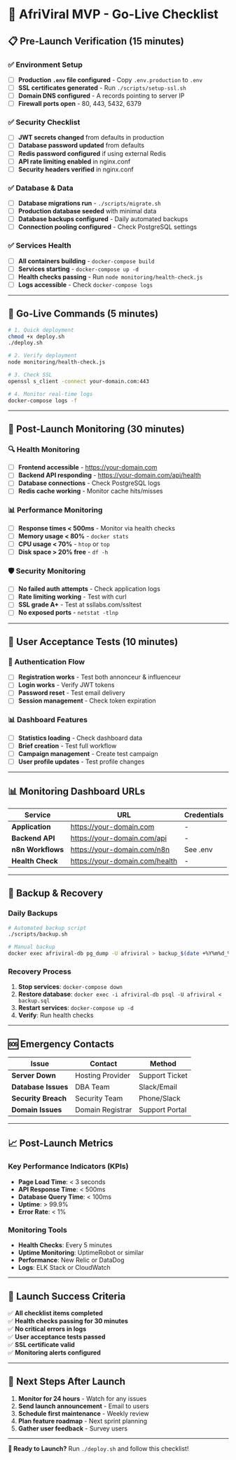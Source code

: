 # 🚀 AfriViral MVP - Go-Live Checklist

## 📋 Pre-Launch Verification (15 minutes)

### ✅ Environment Setup
- [ ] **Production `.env` file configured** - Copy `.env.production` to `.env`
- [ ] **SSL certificates generated** - Run `./scripts/setup-ssl.sh`
- [ ] **Domain DNS configured** - A records pointing to server IP
- [ ] **Firewall ports open** - 80, 443, 5432, 6379

### ✅ Security Checklist
- [ ] **JWT secrets changed** from defaults in production
- [ ] **Database password updated** from defaults
- [ ] **Redis password configured** if using external Redis
- [ ] **API rate limiting enabled** in nginx.conf
- [ ] **Security headers verified** in nginx.conf

### ✅ Database & Data
- [ ] **Database migrations run** - `./scripts/migrate.sh`
- [ ] **Production database seeded** with minimal data
- [ ] **Database backups configured** - Daily automated backups
- [ ] **Connection pooling configured** - Check PostgreSQL settings

### ✅ Services Health
- [ ] **All containers building** - `docker-compose build`
- [ ] **Services starting** - `docker-compose up -d`
- [ ] **Health checks passing** - Run `node monitoring/health-check.js`
- [ ] **Logs accessible** - Check `docker-compose logs`

---

## 🎯 Go-Live Commands (5 minutes)

```bash
# 1. Quick deployment
chmod +x deploy.sh
./deploy.sh

# 2. Verify deployment
node monitoring/health-check.js

# 3. Check SSL
openssl s_client -connect your-domain.com:443

# 4. Monitor real-time logs
docker-compose logs -f
```

---

## 🚨 Post-Launch Monitoring (30 minutes)

### 🔍 Health Monitoring
- [ ] **Frontend accessible** - https://your-domain.com
- [ ] **Backend API responding** - https://your-domain.com/api/health
- [ ] **Database connections** - Check PostgreSQL logs
- [ ] **Redis cache working** - Monitor cache hits/misses

### 📊 Performance Monitoring
- [ ] **Response times < 500ms** - Monitor via health checks
- [ ] **Memory usage < 80%** - `docker stats`
- [ ] **CPU usage < 70%** - `htop` or `top`
- [ ] **Disk space > 20% free** - `df -h`

### 🛡️ Security Monitoring
- [ ] **No failed auth attempts** - Check application logs
- [ ] **Rate limiting working** - Test with curl
- [ ] **SSL grade A+** - Test at ssllabs.com/ssltest
- [ ] **No exposed ports** - `netstat -tlnp`

---

## 📱 User Acceptance Tests (10 minutes)

### 🔐 Authentication Flow
- [ ] **Registration works** - Test both annonceur & influenceur
- [ ] **Login works** - Verify JWT tokens
- [ ] **Password reset** - Test email delivery
- [ ] **Session management** - Check token expiration

### 📊 Dashboard Features
- [ ] **Statistics loading** - Check dashboard data
- [ ] **Brief creation** - Test full workflow
- [ ] **Campaign management** - Create test campaign
- [ ] **User profile updates** - Test profile changes

---

## 📊 Monitoring Dashboard URLs

| Service | URL | Credentials |
|---------|-----|-------------|
| **Application** | https://your-domain.com | - |
| **Backend API** | https://your-domain.com/api | - |
| **n8n Workflows** | https://your-domain.com/n8n | See .env |
| **Health Check** | https://your-domain.com/health | - |

---

## 🔄 Backup & Recovery

### Daily Backups
```bash
# Automated backup script
./scripts/backup.sh

# Manual backup
docker exec afriviral-db pg_dump -U afriviral > backup_$(date +%Y%m%d_%H%M%S).sql
```

### Recovery Process
1. **Stop services**: `docker-compose down`
2. **Restore database**: `docker exec -i afriviral-db psql -U afriviral < backup.sql`
3. **Restart services**: `docker-compose up -d`
4. **Verify**: Run health checks

---

## 🆘 Emergency Contacts

| Issue | Contact | Method |
|-------|---------|--------|
| **Server Down** | Hosting Provider | Support Ticket |
| **Database Issues** | DBA Team | Slack/Email |
| **Security Breach** | Security Team | Phone/Slack |
| **Domain Issues** | Domain Registrar | Support Portal |

---

## 📈 Post-Launch Metrics

### Key Performance Indicators (KPIs)
- **Page Load Time**: < 3 seconds
- **API Response Time**: < 500ms
- **Database Query Time**: < 100ms
- **Uptime**: > 99.9%
- **Error Rate**: < 1%

### Monitoring Tools
- **Health Checks**: Every 5 minutes
- **Uptime Monitoring**: UptimeRobot or similar
- **Performance**: New Relic or DataDog
- **Logs**: ELK Stack or CloudWatch

---

## 🎉 Launch Success Criteria

✅ **All checklist items completed**  
✅ **Health checks passing for 30 minutes**  
✅ **No critical errors in logs**  
✅ **User acceptance tests passed**  
✅ **SSL certificate valid**  
✅ **Monitoring alerts configured**  

---

## 🚀 Next Steps After Launch

1. **Monitor for 24 hours** - Watch for any issues
2. **Send launch announcement** - Email to users
3. **Schedule first maintenance** - Weekly review
4. **Plan feature roadmap** - Next sprint planning
5. **Gather user feedback** - Survey users

---

**🎯 Ready to Launch?** Run `./deploy.sh` and follow this checklist!